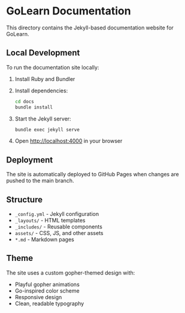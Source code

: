 # GoLearn Documentation

This directory contains the Jekyll-based documentation website for GoLearn.

## Local Development

To run the documentation site locally:

1. Install Ruby and Bundler
2. Install dependencies:

   ```bash
   cd docs
   bundle install
   ```

3. Start the Jekyll server:

   ```bash
   bundle exec jekyll serve
   ```

4. Open <http://localhost:4000> in your browser

## Deployment

The site is automatically deployed to GitHub Pages when changes are pushed to the main branch.

## Structure

- `_config.yml` - Jekyll configuration
- `_layouts/` - HTML templates
- `_includes/` - Reusable components
- `assets/` - CSS, JS, and other assets
- `*.md` - Markdown pages

## Theme

The site uses a custom gopher-themed design with:

- Playful gopher animations
- Go-inspired color scheme
- Responsive design
- Clean, readable typography
